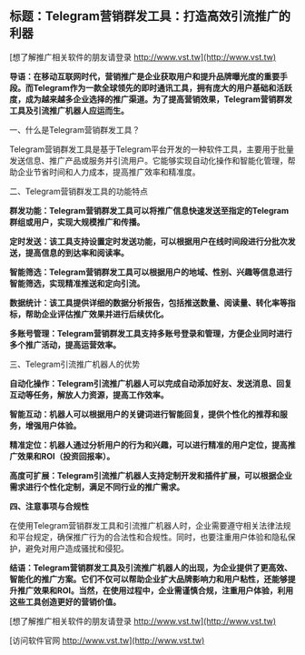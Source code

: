 ## **标题：Telegram营销群发工具：打造高效引流推广的利器**

[想了解推广相关软件的朋友请登录 http://www.vst.tw](http://www.vst.tw)

**导语：在移动互联网时代，营销推广是企业获取用户和提升品牌曝光度的重要手段。而Telegram作为一款全球领先的即时通讯工具，拥有庞大的用户基础和活跃度，成为越来越多企业选择的推广渠道。为了提高营销效果，Telegram营销群发工具及引流推广机器人应运而生。**

一、什么是Telegram营销群发工具？

Telegram营销群发工具是基于Telegram平台开发的一种软件工具，主要用于批量发送信息、推广产品或服务并引流用户。它能够实现自动化操作和智能化管理，帮助企业节省时间和人力成本，提高推广效率和精准度。

二、Telegram营销群发工具的功能特点

**群发功能：Telegram营销群发工具可以将推广信息快速发送至指定的Telegram群组或用户，实现大规模推广和传播。**

**定时发送：该工具支持设置定时发送功能，可以根据用户在线时间段进行分批次发送，提高信息的到达率和阅读率。**

**智能筛选：Telegram营销群发工具可以根据用户的地域、性别、兴趣等信息进行智能筛选，实现精准推送和定向引流。**

**数据统计：该工具提供详细的数据分析报告，包括推送数量、阅读量、转化率等指标，帮助企业评估推广效果并进行后续优化。**

**多账号管理：Telegram营销群发工具支持多账号登录和管理，方便企业同时进行多个推广活动，提高运营效率。**

三、Telegram引流推广机器人的优势

**自动化操作：Telegram引流推广机器人可以完成自动添加好友、发送消息、回复互动等任务，解放人力资源，提高工作效率。**

**智能互动：机器人可以根据用户的关键词进行智能回复，提供个性化的推荐和服务，增强用户体验。**

**精准定位：机器人通过分析用户的行为和兴趣，可以进行精准的用户定位，提高推广效果和ROI（投资回报率）。**

**高度可扩展：Telegram引流推广机器人支持定制开发和插件扩展，可以根据企业需求进行个性化定制，满足不同行业的推广需求。**

**四、注意事项与合规性**

在使用Telegram营销群发工具和引流推广机器人时，企业需要遵守相关法律法规和平台规定，确保推广行为的合法性和合规性。同时，也要注重用户体验和隐私保护，避免对用户造成骚扰和侵犯。

**结语：Telegram营销群发工具及引流推广机器人的出现，为企业提供了更高效、智能化的推广方案。它们不仅可以帮助企业扩大品牌影响力和用户粘性，还能够提升推广效果和ROI。当然，在使用过程中，企业需谨慎合规，注重用户体验，利用这些工具创造更好的营销价值。**

[想了解推广相关软件的朋友请登录 http://www.vst.tw](http://www.vst.tw)


[访问软件官网 http://www.vst.tw](http://www.vst.tw)
